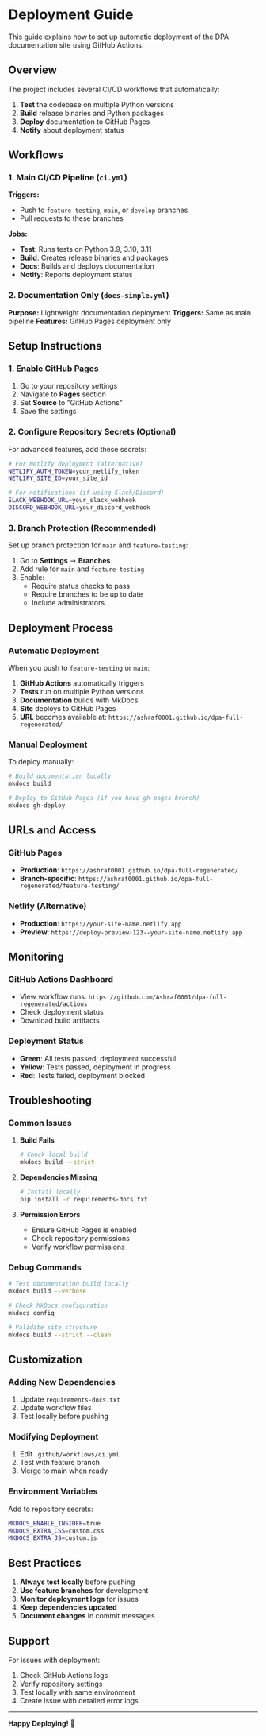 # Deployment Guide

This guide explains how to set up automatic deployment of the DPA documentation site using GitHub Actions.

## Overview

The project includes several CI/CD workflows that automatically:

1. **Test** the codebase on multiple Python versions
2. **Build** release binaries and Python packages
3. **Deploy** documentation to GitHub Pages
4. **Notify** about deployment status

## Workflows

### 1. Main CI/CD Pipeline (`ci.yml`)

**Triggers:**
- Push to `feature-testing`, `main`, or `develop` branches
- Pull requests to these branches

**Jobs:**
- **Test**: Runs tests on Python 3.9, 3.10, 3.11
- **Build**: Creates release binaries and packages
- **Docs**: Builds and deploys documentation
- **Notify**: Reports deployment status

### 2. Documentation Only (`docs-simple.yml`)

**Purpose:** Lightweight documentation deployment
**Triggers:** Same as main pipeline
**Features:** GitHub Pages deployment only

## Setup Instructions

### 1. Enable GitHub Pages

1. Go to your repository settings
2. Navigate to **Pages** section
3. Set **Source** to "GitHub Actions"
4. Save the settings

### 2. Configure Repository Secrets (Optional)

For advanced features, add these secrets:

```bash
# For Netlify deployment (alternative)
NETLIFY_AUTH_TOKEN=your_netlify_token
NETLIFY_SITE_ID=your_site_id

# For notifications (if using Slack/Discord)
SLACK_WEBHOOK_URL=your_slack_webhook
DISCORD_WEBHOOK_URL=your_discord_webhook
```

### 3. Branch Protection (Recommended)

Set up branch protection for `main` and `feature-testing`:

1. Go to **Settings** → **Branches**
2. Add rule for `main` and `feature-testing`
3. Enable:
   - Require status checks to pass
   - Require branches to be up to date
   - Include administrators

## Deployment Process

### Automatic Deployment

When you push to `feature-testing` or `main`:

1. **GitHub Actions** automatically triggers
2. **Tests** run on multiple Python versions
3. **Documentation** builds with MkDocs
4. **Site** deploys to GitHub Pages
5. **URL** becomes available at: `https://ashraf0001.github.io/dpa-full-regenerated/`

### Manual Deployment

To deploy manually:

```bash
# Build documentation locally
mkdocs build

# Deploy to GitHub Pages (if you have gh-pages branch)
mkdocs gh-deploy
```

## URLs and Access

### GitHub Pages
- **Production**: `https://ashraf0001.github.io/dpa-full-regenerated/`
- **Branch-specific**: `https://ashraf0001.github.io/dpa-full-regenerated/feature-testing/`

### Netlify (Alternative)
- **Production**: `https://your-site-name.netlify.app`
- **Preview**: `https://deploy-preview-123--your-site-name.netlify.app`

## Monitoring

### GitHub Actions Dashboard
- View workflow runs: `https://github.com/Ashraf0001/dpa-full-regenerated/actions`
- Check deployment status
- Download build artifacts

### Deployment Status
- **Green**: All tests passed, deployment successful
- **Yellow**: Tests passed, deployment in progress
- **Red**: Tests failed, deployment blocked

## Troubleshooting

### Common Issues

1. **Build Fails**
   ```bash
   # Check local build
   mkdocs build --strict
   ```

2. **Dependencies Missing**
   ```bash
   # Install locally
   pip install -r requirements-docs.txt
   ```

3. **Permission Errors**
   - Ensure GitHub Pages is enabled
   - Check repository permissions
   - Verify workflow permissions

### Debug Commands

```bash
# Test documentation build locally
mkdocs build --verbose

# Check MkDocs configuration
mkdocs config

# Validate site structure
mkdocs build --strict --clean
```

## Customization

### Adding New Dependencies

1. Update `requirements-docs.txt`
2. Update workflow files
3. Test locally before pushing

### Modifying Deployment

1. Edit `.github/workflows/ci.yml`
2. Test with feature branch
3. Merge to main when ready

### Environment Variables

Add to repository secrets:
```bash
MKDOCS_ENABLE_INSIDER=true
MKDOCS_EXTRA_CSS=custom.css
MKDOCS_EXTRA_JS=custom.js
```

## Best Practices

1. **Always test locally** before pushing
2. **Use feature branches** for development
3. **Monitor deployment logs** for issues
4. **Keep dependencies updated**
5. **Document changes** in commit messages

## Support

For issues with deployment:

1. Check GitHub Actions logs
2. Verify repository settings
3. Test locally with same environment
4. Create issue with detailed error logs

---

**Happy Deploying!** 🚀
